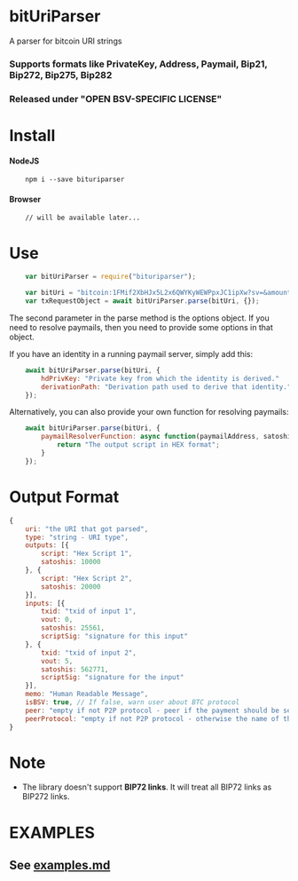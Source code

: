 # bitUriParser
A parser for bitcoin URI strings

### Supports formats like PrivateKey, Address, Paymail, Bip21, Bip272, Bip275, Bip282

### Released under "OPEN BSV-SPECIFIC LICENSE"


# Install

#### NodeJS
```
    npm i --save bituriparser
```

#### Browser
```
    // will be available later...
```

# Use


``` js
    var bitUriParser = require("bituriparser");

    var bitUri = "bitcoin:1FMif2XbHJx5L2x6QWYKyWEWPpxJC1ipXw?sv=&amount=0.00123456&label=PayMe";
    var txRequestObject = await bitUriParser.parse(bitUri, {});
```

The second parameter in the parse method is the options object.
If you need to resolve paymails, then you need to provide some options in that object.

If you have an identity in a running paymail server, simply add this:
``` js
    await bitUriParser.parse(bitUri, {
        hdPrivKey: "Private key from which the identity is derived."
        derivationPath: "Derivation path used to derive that identity."
    });
```

Alternatively, you can also provide your own function for resolving paymails:
``` js
    await bitUriParser.parse(bitUri, {
        paymailResolverFunction: async function(paymailAddress, satoshis, optionsObject) {
            return "The output script in HEX format";
        }
    });
```

# Output Format

```js
{
    uri: "the URI that got parsed",
    type: "string - URI type",
    outputs: [{
        script: "Hex Script 1",
        satoshis: 10000
    }, {
        script: "Hex Script 2",
        satoshis: 20000
    }],
    inputs: [{
        txid: "txid of input 1",
        vout: 0,
        satoshis: 25561,
        scriptSig: "signature for this input"
    }, {
        txid: "txid of input 2",
        vout: 5,
        satoshis: 562771,
        scriptSig: "signature for the input"
    }],
    memo: "Human Readable Message",
    isBSV: true, // If false, warn user about BTC protocol
    peer: "empty if not P2P protocol - peer if the payment should be sent to peer",
    peerProtocol: "empty if not P2P protocol - otherwise the name of the protocol, like 'bip270'"
}
```

# Note

- The library doesn't support **BIP72 links**. It will treat all BIP72 links as BIP272 links.

# EXAMPLES

## See [examples.md](https://github.com/bitsent/bitUriParser/blob/master/examples.md)
